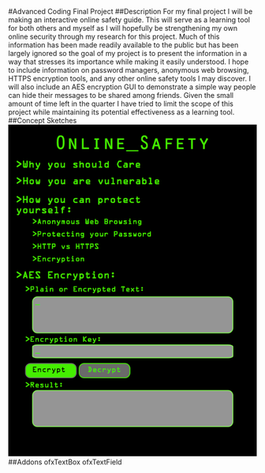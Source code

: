 #Advanced Coding Final Project
##Description
For my final project I will be making an interactive online safety guide.  This will serve as a learning tool for both others and myself as I will hopefully be strengthening my own online security through my research for this project.  Much of this information has been made readily available to the public but has been largely ignored so the goal of my project is to present the information in a way that stresses its importance while making it easily understood.  I hope to include information on password managers, anonymous web browsing, HTTPS encryption tools, and any other online safety tools I may discover.  I will also include an AES encryption GUI to demonstrate a simple way people can hide their messages to be shared among friends.  Given the small amount of time left in the quarter I have tried to limit the scope of this project while maintaining its potential effectiveness as a learning tool.
##Concept Sketches
![FinalProjectSketch.png](FinalProjectSketch.png)
##Addons
ofxTextBox
ofxTextField